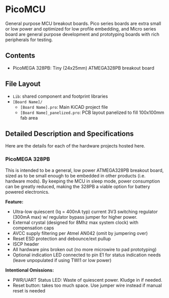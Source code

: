 # PicoMCU

General purpose MCU breakout boards. Pico series boards are extra small or low
power and optimized for low profile embedding, and Micro series board are
general purpose development and prototyping boards with rich peripherals for testing.

## Contents

- PicoMEGA 328PB: Tiny (24x25mm) ATMEGA328PB breakout board

## File Layout

- `Lib`: shared component and footprint libraries
- `[Board Name]/`
  - `[Board Name].pro`: Main KiCAD project file
  - `[Board Name]_panelized.pro`: PCB layout panelized to fill 100x100mm fab
    area 

## Detailed Description and Specifications

Here are the details for each of the hardware projects hosted here.

### PicoMEGA 328PB

This is intended to be a general, low power ATMEGA328PB breakout board, sized as
to be small enough to be embedded in other products (i.e. hardware mods). By
keeping the MCU in sleep mode, power consumption can be greatly reduced,
making the 328PB a viable option for battery powered electronics.

**Feature:**
- Ultra-low quiescent (Iq = 400nA typ) current 3V3 switching regulator (300mA max) 
  w/ regulator bypass jumper for higher power.
- External crystal (designed for 8Mhz max system clock) with compensation caps
- AVCC supply filtering per Atmel AN042 (omit by jumpering over)
- Reset ESD protection and debounce/ext pullup
- ISCP header
- All hardware pins broken out (no more microwire to pad prototyping)
- Optional indication LED connected to pin E1 for status indication needs
  (leave unpopulated if using TWI1 or low power)

**Intentional Omissions:**
- PWR/UART Status LED: Waste of quiescent power. Kludge in if needed.
- Reset button: takes too much space. Use jumper wire instead if manual reset
  is needed
